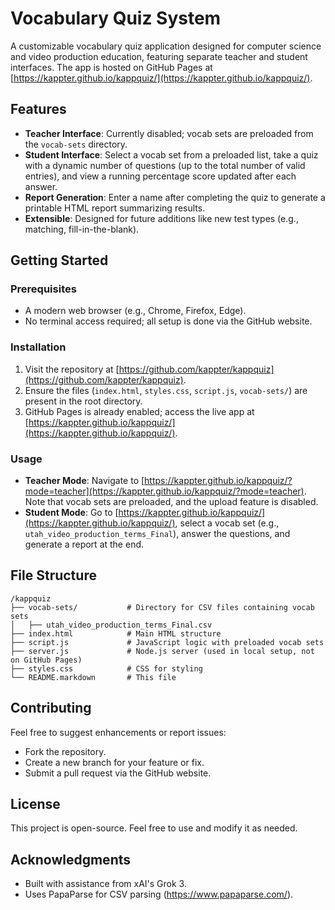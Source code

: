 # Vocabulary Quiz System

A customizable vocabulary quiz application designed for computer science and video production education, featuring separate teacher and student interfaces. The app is hosted on GitHub Pages at [https://kappter.github.io/kappquiz/](https://kappter.github.io/kappquiz/).

## Features
- **Teacher Interface**: Currently disabled; vocab sets are preloaded from the `vocab-sets` directory.
- **Student Interface**: Select a vocab set from a preloaded list, take a quiz with a dynamic number of questions (up to the total number of valid entries), and view a running percentage score updated after each answer.
- **Report Generation**: Enter a name after completing the quiz to generate a printable HTML report summarizing results.
- **Extensible**: Designed for future additions like new test types (e.g., matching, fill-in-the-blank).

## Getting Started

### Prerequisites
- A modern web browser (e.g., Chrome, Firefox, Edge).
- No terminal access required; all setup is done via the GitHub website.

### Installation
1. Visit the repository at [https://github.com/kappter/kappquiz](https://github.com/kappter/kappquiz).
2. Ensure the files (`index.html`, `styles.css`, `script.js`, `vocab-sets/`) are present in the root directory.
3. GitHub Pages is already enabled; access the live app at [https://kappter.github.io/kappquiz/](https://kappter.github.io/kappquiz/).

### Usage
- **Teacher Mode**: Navigate to [https://kappter.github.io/kappquiz/?mode=teacher](https://kappter.github.io/kappquiz/?mode=teacher). Note that vocab sets are preloaded, and the upload feature is disabled.
- **Student Mode**: Go to [https://kappter.github.io/kappquiz/](https://kappter.github.io/kappquiz/), select a vocab set (e.g., `utah_video_production_terms_Final`), answer the questions, and generate a report at the end.

## File Structure
```
/kappquiz
├── vocab-sets/           # Directory for CSV files containing vocab sets
│   ├── utah_video_production_terms_Final.csv
├── index.html            # Main HTML structure
├── script.js             # JavaScript logic with preloaded vocab sets
├── server.js             # Node.js server (used in local setup, not on GitHub Pages)
├── styles.css            # CSS for styling
└── README.markdown       # This file
```

## Contributing
Feel free to suggest enhancements or report issues:
- Fork the repository.
- Create a new branch for your feature or fix.
- Submit a pull request via the GitHub website.

## License
This project is open-source. Feel free to use and modify it as needed.

## Acknowledgments
- Built with assistance from xAI's Grok 3.
- Uses PapaParse for CSV parsing (https://www.papaparse.com/).
